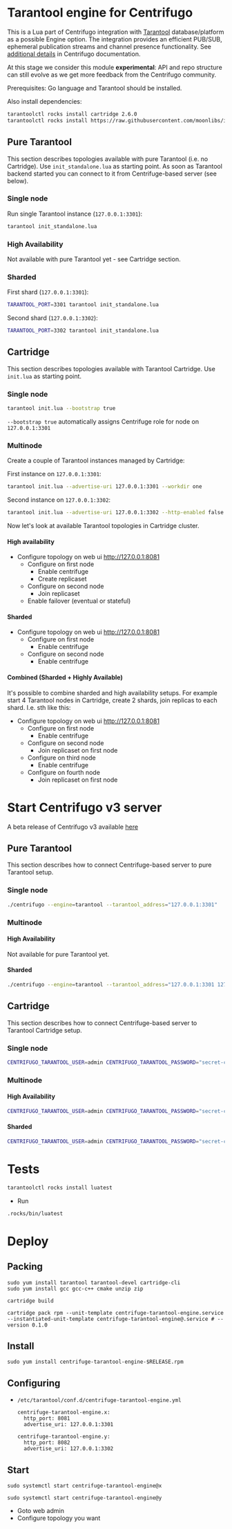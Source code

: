 # Tarantool engine for Centrifugo

This is a Lua part of Centrifugo integration with [Tarantool](https://www.tarantool.io/en/) database/platform as a possible Engine option. The integration  provides an efficient PUB/SUB, ephemeral publication streams and channel presence functionality. See [additional details](https://centrifugal.dev/docs/server/engines#tarantool-engine) in Centrifugo documentation.

At this stage we consider this module **experimental**: API and repo structure can still evolve as we get more feedback from the Centrifugo community.

Prerequisites: Go language and Tarantool should be installed.

Also install dependencies:

``` bash
tarantoolctl rocks install cartridge 2.6.0
tarantoolctl rocks install https://raw.githubusercontent.com/moonlibs/indexpiration/master/rockspecs/indexpiration-scm-1.rockspec
```

## Pure Tarantool

This section describes topologies available with pure Tarantool (i.e. no Cartridge). Use `init_standalone.lua` as starting point. As soon as Tarantool backend started you can connect to it from Centrifuge-based server (see below).

### Single node

Run single Tarantool instance (`127.0.0.1:3301`):

``` bash
tarantool init_standalone.lua
```

### High Availability

Not available with pure Tarantool yet - see Cartridge section.

### Sharded

First shard (`127.0.0.1:3301`):

``` bash
TARANTOOL_PORT=3301 tarantool init_standalone.lua
```

Second shard (`127.0.0.1:3302`):

``` bash
TARANTOOL_PORT=3302 tarantool init_standalone.lua
```

## Cartridge

This section describes topologies available with Tarantool Cartridge. Use `init.lua` as starting point.

### Single node

``` bash
tarantool init.lua --bootstrap true
```

`--bootstrap true` automatically assigns Centrifuge role for node on `127.0.0.1:3301`

### Multinode

Create a couple of Tarantool instances managed by Cartridge:

First instance on `127.0.0.1:3301`:

```bash
tarantool init.lua --advertise-uri 127.0.0.1:3301 --workdir one
```

Second instance on `127.0.0.1:3302`:

```bash
tarantool init.lua --advertise-uri 127.0.0.1:3302 --http-enabled false --workdir two
```

Now let's look at available Tarantool topologies in Cartridge cluster.

#### High availability

- Configure topology on web ui http://127.0.0.1:8081
  - Configure on first node
    - Enable centrifuge
    - Create replicaset
  - Configure on second node
    - Join replicaset
  - Enable failover (eventual or stateful)

#### Sharded

- Configure topology on web ui http://127.0.0.1:8081
  - Configure on first node
    - Enable centrifuge
  - Configure on second node
    - Enable centrifuge

#### Combined (Sharded + Highly Available)

It's possible to combine sharded and high availability setups. For example start 4 Tarantool nodes in Cartridge, create 2 shards, join replicas to each shard. I.e. sth like this:

- Configure topology on web ui http://127.0.0.1:8081
  - Configure on first node
    - Enable centrifuge
  - Configure on second node
    - Join replicaset on first node
  - Configure on third node
    - Enable centrifuge
  - Configure on fourth node
    - Join replicaset on first node

# Start Centrifugo v3 server

A beta release of Centrifugo v3 available [here](https://github.com/centrifugal/centrifugo/releases/tag/v3.0.0-beta.1)

## Pure Tarantool

This section describes how to connect Centrifuge-based server to pure Tarantool setup.

### Single node

```bash
./centrifugo --engine=tarantool --tarantool_address="127.0.0.1:3301"
```

### Multinode

#### High Availability

Not available for pure Tarantool yet.

#### Sharded

```bash
./centrifugo --engine=tarantool --tarantool_address="127.0.0.1:3301 127.0.0.1:3302"
```

## Cartridge

This section describes how to connect Centrifuge-based server to Tarantool Cartridge setup.

### Single node

``` bash
CENTRIFUGO_TARANTOOL_USER=admin CENTRIFUGO_TARANTOOL_PASSWORD="secret-cluster-cookie" ./centrifugo --engine=tarantool
```

### Multinode

#### High Availability

``` bash
CENTRIFUGO_TARANTOOL_USER=admin CENTRIFUGO_TARANTOOL_PASSWORD="secret-cluster-cookie" CENTRIFUGO_TARANTOOL_MODE="leader-follower" ./centrifugo --engine=tarantool --tarantool_address="127.0.0.1:3301,127.0.0.1:3302"
```

#### Sharded

``` bash
CENTRIFUGO_TARANTOOL_USER=admin CENTRIFUGO_TARANTOOL_PASSWORD="secret-cluster-cookie" CENTRIFUGO_TARANTOOL_MODE="leader-follower" ./centrifugo --engine=tarantool --tarantool_address="127.0.0.1:3301,127.0.0.1:3302 127.0.0.1:3303,127.0.0.1:3304"
```

# Tests

``` bash
tarantoolctl rocks install luatest
```

- Run

``` bash
.rocks/bin/luatest
```

# Deploy
## Packing

```
sudo yum install tarantool tarantool-devel cartridge-cli
sudo yum install gcc gcc-c++ cmake unzip zip
```

```
cartridge build
```

```
cartridge pack rpm --unit-template centrifuge-tarantool-engine.service --instantiated-unit-template centrifuge-tarantool-engine@.service # --version 0.1.0
```

## Install

```
sudo yum install centrifuge-tarantool-engine-$RELEASE.rpm
```

## Configuring

- `/etc/tarantool/conf.d/centrifuge-tarantool-engine.yml`
  ```
  centrifuge-tarantool-engine.x:
    http_port: 8081
    advertise_uri: 127.0.0.1:3301

  centrifuge-tarantool-engine.y:
    http_port: 8082
    advertise_uri: 127.0.0.1:3302
  ```

## Start

```
sudo systemctl start centrifuge-tarantool-engine@x
```

```
sudo systemctl start centrifuge-tarantool-engine@y
```

- Goto web admin
- Configure topology you want
